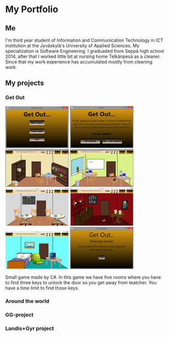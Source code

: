 <h1>My Portfolio</h1>

<h2> Me </h2>

<p>I'm third year student of Information and Communication Technology in ICT institution at the Jyväskylä's University of Applied Sciences. My specialization is Software Engineering. I graduaded from Seppä high school 2014, after that I worked little bit at nursing home Telkänpesä as a cleaner. Since that my work experience has accumulated mostly from cleaning work. </p>

<h2> My projects </h2>

<h3> Get Out </h3>
<img src="./assets/images/GetOut1.JPG" class="img-responsive" alt="..." high=200px width=200px >
<img src="./assets/images/GetOut2.JPG" class="img-responsive" alt="..." high=200px width=200px >
<img src="./assets/images/GetOut3.JPG" class="img-responsive" alt="..." high=200px width=200px >
<img src="./assets/images/GetOut4.JPG" class="img-responsive" alt="..." high=200px width=200px >
<img src="./assets/images/GetOut5.JPG" class="img-responsive" alt="..." high=200px width=200px >
<img src="./assets/images/GetOut6.JPG" class="img-responsive" alt="..." high=200px width=200px >
<img src="./assets/images/GetOut7.JPG" class="img-responsive" alt="..." high=200px width=200px >
<img src="./assets/images/GetOut8.JPG" class="img-responsive" alt="..." high=200px width=200px >
<p>Small game made by C#. In this game we have five rooms where you have to find three keys to unlock the door so you get away from teatcher. You have a time limit to find those keys.</p>


<h3> Around the world </h3>

<h3> GG-project </h3>

<h3> Landis+Gyr project </h3>
